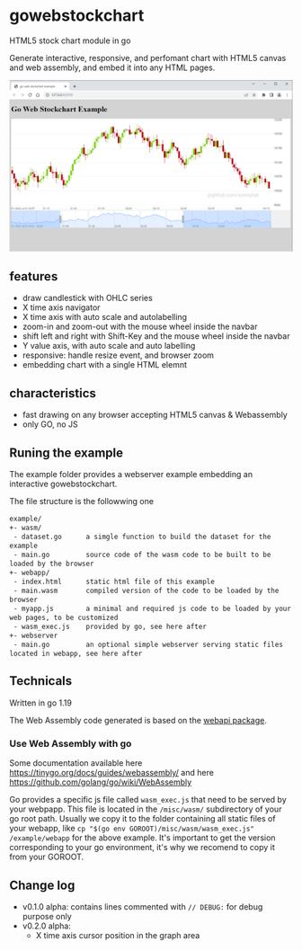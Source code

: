 # gowebstockchart

HTML5 stock chart module in go 

Generate interactive, responsive, and perfomant chart with HTML5 canvas and web assembly, and embed it into any HTML pages. 

![snapshot](doc/snapshot.png)

## features

- draw candlestick with OHLC series
- X time axis navigator
- X time axis with auto scale and autolabelling
- zoom-in and zoom-out with the mouse wheel inside the navbar
- shift left and right with Shift-Key and the mouse wheel inside the navbar
- Y value axis, with auto scale and auto labelling
- responsive: handle resize event, and browser zoom
- embedding chart with a single <stockchart> HTML elemnt

## characteristics

- fast drawing on any browser accepting HTML5 canvas & Webassembly
- only GO, no JS

## Runing the example

The example folder provides a webserver example embedding an interactive gowebstockchart.

The file structure is the followwing one
```
example/
+- wasm/            
 - dataset.go      a simgle function to build the dataset for the example
 - main.go         source code of the wasm code to be built to be loaded by the browser
+- webapp/          
 - index.html      static html file of this example
 - main.wasm       compiled version of the code to be loaded by the browser
 - myapp.js        a minimal and required js code to be loaded by your web pages, to be customized
 - wasm_exec.js    provided by go, see here after
+- webserver
 - main.go         an optional simple webserver serving static files located in webapp, see here after
```

## Technicals

Written in go 1.19

The Web Assembly code generated is based on the [webapi package](https://github.com/gowebapi/webapi).

### Use Web Assembly with go

Some documentation available here https://tinygo.org/docs/guides/webassembly/ and here https://github.com/golang/go/wiki/WebAssembly

Go provides a specific js file called `wasm_exec.js` that need to be served by your webpapp. This file is located in the ``/misc/wasm/`` subdirectory of your go root path. Usually we copy it to the folder containing all static files of your webapp, like `cp "$(go env GOROOT)/misc/wasm/wasm_exec.js" /example/webapp` for the above example. It's important to get the version corresponding to your go environment, it's why we recomend to copy it from your GOROOT.

## Change log

- v0.1.0 alpha: contains lines commented with `// DEBUG:` for debug purpose only
- v0.2.0 alpha: 
  - X time axis cursor position in the graph area
